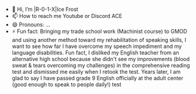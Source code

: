 - 👋 Hi, I’m |R-0-1-X|Ice Frost
- 📫 How to reach me Youtube or Discord ACE
- 😄 Pronouns: ...
- ⚡ Fun fact: Bringing my trade school work (Machinist course) to GMOD and using another method toward my rehabilitation of speaking skills, I want to see how far I have overcome my speech impediment and my language disabilities. Fun fact, I disliked my English teacher from an alternative high school because she didn't see my improvements (blood sweat & tears overcoming my challenges)  in the comprehensive reading test and dismissed me easily when I retook the test. Years later, I am glad to say I have passed grade 9 English officially at the adult center (good enough to speak to people daily!)
test
<!---
R01XIceFrost/R01XIceFrost is a ✨ special ✨ repository because its `README.md` (this file) appears on your GitHub profile.
You can click the Preview link to take a look at your changes.
--->
